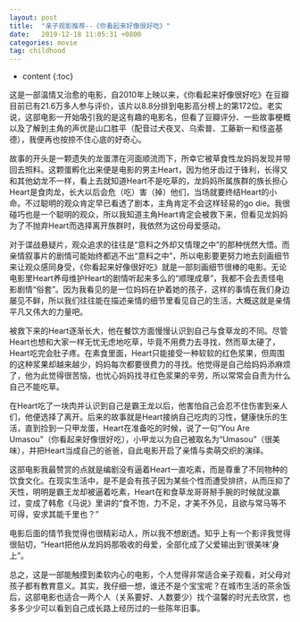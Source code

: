 ```yaml
---
layout: post
title:  "亲子观影推荐--《你看起来好像很好吃》"
date:   2019-12-18 11:05:31 +0800
categories: movie
tag: childhood
---
```


* content
{:toc}


这是一部温情又治愈的电影，自2010年上映以来，《你看起来好像很好吃》在豆瓣目前已有21.6万多人参与评价，该片以8.8分排到电影高分榜上的第172位。老实说，这部电影一开始吸引我的是这有趣的电影名，但看了豆瓣评分、一些故事梗概以及了解到主角的声优是山口胜平（配音过犬夜叉、乌索普、工藤新一和怪盗基德），我便再也按捺不住心底的好奇心。

故事的开头是一颗遗失的龙蛋漂在河面顺流而下，所幸它被草食性龙妈妈发现并带回去照料。这颗蛋孵化出来便是电影的男主Heart，因为他牙齿过于锋利，长得又和其他幼龙不一样，看上去就知道Heart不是吃草的，龙妈妈所属族群的族长担心Heart是食肉龙，长大以后会危（吃）害（掉）他们，当场就要终结Heart的小命。不过聪明的观众肯定早已看透了剧本，主角肯定不会这样轻易的go die。我很碰巧也是一个聪明的观众，所以我知道主角Heart肯定会被救下来，但看见龙妈妈为了不抛弃Heart而选择离开族群时，我依然为这份母爱感动。

对于谍战悬疑片，观众追求的往往是“意料之外却又情理之中”的那种恍然大悟。而亲情叙事片的剧情可能始终都逃不出“意料之中”，所以电影要更努力地去刻画细节来让观众感同身受，《你看起来好像很好吃》就是一部刻画细节很棒的电影。无论电影里Heart养母维护Heart的剧情听起来多么的“顺理成章”，我都不会去责怪电影剧情“俗套”。因为我看见的是一位妈妈在护着她的孩子，这样的事情在我们身边屡见不鲜，所以我们往往能在描述亲情的细节里看见自己的生活，大概这就是亲情平凡又伟大的力量吧。

被救下来的Heart逐渐长大，他在餐饮方面慢慢认识到自己与食草龙的不同。尽管Heart也想和大家一样无忧无虑地吃草，毕竟不用费力去寻找，然而草太硬了，Heart吃完会肚子疼。在素食里面，Heart只能接受一种软软的红色浆果，但周围的这种浆果却越来越少，妈妈每次都要很费力的寻找。他觉得是自己给妈妈添麻烦了，他为此觉得很苦恼，也忧心妈妈找寻红色浆果的辛劳，所以常常会自责为什么自己不能吃草。

在Heart吃了一块肉并认识到自己是霸王龙以后，他害怕自己会忍不住伤害到亲人们，他便选择了离开。后来的故事就是Heart接纳自己吃肉的习性，健康快乐的生活，直到捡到一只甲龙蛋，Heart在准备吃的时候，说了一句“You Are Umasou”（你看起来好像很好吃），小甲龙以为自己被取名为“Umasou”（很美味），并把Heart当成自己的爸爸，自此电影开启了亲情与卖萌交织的演绎。

这部电影我最赞赏的点就是编剧没有逼着Heart一直吃素，而是尊重了不同物种的饮食文化。在现实生活中，是不是会有孩子因为某些个性而遭受排挤，从而压抑了天性，明明是霸王龙却被逼着吃素，Heart在和食草龙哥哥掰手腕的时候就没赢过，变成了韩愈《马说》里讲的“食不饱，力不足，才美不外见，且欲与常马等不可得，安求其能千里也？”

电影后面的情节我觉得也很精彩动人，所以我不想剧透。知乎上有一个影评我觉得很贴切，“Heart把他从龙妈妈那吸收的母爱，全部化成了父爱输出到‘很美味’身上”。

总之，这是一部能触摸到柔软内心的电影，个人觉得非常适合亲子观看，对父母对孩子都有教育意义。其实，我仔细一想，谁还不是个宝宝呢？在城市生活的茶余饭后，这部电影也适合一两个人（关系要好、人数要少）找个温馨的时光去欣赏，也多多少少可以看到自己成长路上经历过的一些陈年旧事。






[jekyll]:      http://jekyllrb.com
[jekyll-gh]:   https://github.com/jekyll/jekyll
[jekyll-help]: https://github.com/jekyll/jekyll-help

